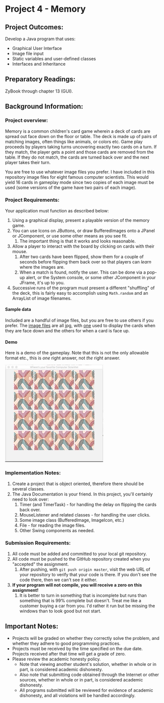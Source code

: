 # Project 4 - Memory

## Project Outcomes:
Develop a Java program that uses:
* Graphical User Interface
* Image file input
* Static variables and user-defined classes
* Interfaces and Inheritance

## Preparatory Readings:
ZyBook through chapter 13 (GUI).

## Background Information:
### Project overview:
Memory is a common children's card game wherein a deck of cards are spread out face down on the floor or table.
The deck is made up of pairs of matching images, often things like animals, or colors etc.
Game play proceeds by players taking turns uncovering exactly two cards on a turn.
If they match, the player gets a point and those cards are removed from the table.
If they do not match, the cards are turned back over and the next player takes their turn.

You are free to use whatever image files you prefer.
I have included in this repository image files for eight famous computer scientists.
This would yield 16 cards in gameplay mode since two copies of each image must be used (some versions of the game have two pairs of each image).

### Project Requirements:
Your application must function as described below:
1. Using a graphical display, present a playable version of the memory game.
1. You can use Icons on JButtons, or draw BufferedImages onto a JPanel or JComponent, or use some other means as you see fit.
	1. The important thing is that it works and looks reasonable.
1. Allow a player to interact with the board by clicking on cards with their mouse.
	1. After two cards have been flipped, show them for a couple of seconds before flipping them back over so that players can _learn_ where the images are.
	1. When a match is found, notify the user.
	This can be done via a pop-up alert, or the System console, or some other JComponent in your JFrame, it's up to you.
1. Successive runs of the program must present a different "shuffling" of the deck, this is fairly easy to accomplish using `Math.random` and an ArrayList of image filenames.

#### Sample data
Included are a handful of image files, but you are free to use others if you prefer.
The [image files](src/images/) are all jpg, with [one](src/images/back-of-card.png) used to display the cards when they are face down and the others for when a card is face up.

#### Demo
Here is a demo of the gameplay. Note that this is not the only allowable format etc., this is _one_ right answer, not _the_ right answer.

![Demo of memory game](memory-demo.gif)

### Implementation Notes:
1. Create a project that is object oriented, therefore there should be several classes.
1. The Java Documentation is your friend.
In this project, you'll certainly need to look over:
	1. Timer (and TimerTask) - for handling the delay on flipping the cards back over.
	1. MouseListener and related classes - for handling the user clicks.
	1. Some image class (BufferedImage, ImageIcon, etc.)
	1. File - for reading the image files.
	1. Other Swing components as needed.

### Submission Requirements:
1. All code must be added and committed to your local git repository.
1. All code must be pushed to the GitHub repository created when you "accepted" the assignment.
	1. After pushing, with `git push origin master`, visit the web URL of your repository to verify that your code is there.
	If you don't see the code there, then we can't see it either.
1. **If your program will not compile, you will receive a zero on this assignment!**
	1. It is better to turn in something that is incomplete but runs than something that is 99% complete but doesn't.
	Treat me like a customer buying a car from you. I'd rather it run but be missing the windows than to look good but not start.

## Important Notes:
* Projects will be graded on whether they correctly solve the problem, and whether they adhere to good programming practices.
* Projects must be received by the time specified on the due date. Projects received after that time will get a grade of zero.
* Please review the academic honesty policy.
	* Note that viewing another student's solution, whether in whole or in part, is considered academic dishonesty.
	* Also note that submitting code obtained through the Internet or other sources, whether in whole or in part, is considered academic dishonesty.
	* All programs submitted will be reviewed for evidence of academic dishonesty, and all violations will be handled accordingly.
